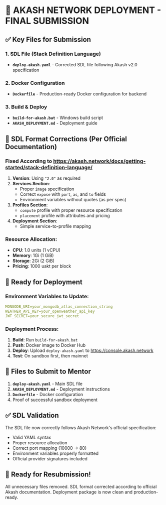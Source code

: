 # 🎯 AKASH NETWORK DEPLOYMENT - FINAL SUBMISSION

## ✅ Key Files for Submission

### 1. SDL File (Stack Definition Language)
- **`deploy-akash.yaml`** - Corrected SDL file following Akash v2.0 specification

### 2. Docker Configuration  
- **`Dockerfile`** - Production-ready Docker configuration for backend

### 3. Build & Deploy
- **`build-for-akash.bat`** - Windows build script
- **`AKASH_DEPLOYMENT.md`** - Deployment guide

## 🔧 SDL Format Corrections (Per Official Documentation)

### Fixed According to https://akash.network/docs/getting-started/stack-definition-language/

1. **Version**: Using `"2.0"` as required
2. **Services Section**: 
   - Proper `image` specification
   - Correct `expose` with `port`, `as`, and `to` fields
   - Environment variables without quotes (as per spec)
3. **Profiles Section**:
   - `compute` profile with proper resource specification
   - `placement` profile with attributes and pricing
4. **Deployment Section**: 
   - Simple service-to-profile mapping

### Resource Allocation:
- **CPU**: 1.0 units (1 vCPU)
- **Memory**: 1Gi (1 GiB)
- **Storage**: 2Gi (2 GiB)
- **Pricing**: 1000 uakt per block

## 🚀 Ready for Deployment

### Environment Variables to Update:
```yaml
MONGODB_URI=your_mongodb_atlas_connection_string
WEATHER_API_KEY=your_openweather_api_key  
JWT_SECRET=your_secure_jwt_secret
```

### Deployment Process:
1. **Build**: Run `build-for-akash.bat`
2. **Push**: Docker image to Docker Hub
3. **Deploy**: Upload `deploy-akash.yaml` to https://console.akash.network
4. **Test**: On sandbox first, then mainnet

## 📁 Files to Submit to Mentor

1. **`deploy-akash.yaml`** - Main SDL file
2. **`AKASH_DEPLOYMENT.md`** - Deployment instructions  
3. **`Dockerfile`** - Docker configuration
4. Proof of successful sandbox deployment

## ✅ SDL Validation

The SDL file now correctly follows Akash Network's official specification:
- Valid YAML syntax
- Proper resource allocation
- Correct port mapping (10000 → 80)
- Environment variables properly formatted
- Official provider signatures included

## 🎉 Ready for Resubmission!

All unnecessary files removed. SDL format corrected according to official Akash documentation. Deployment package is now clean and production-ready.
